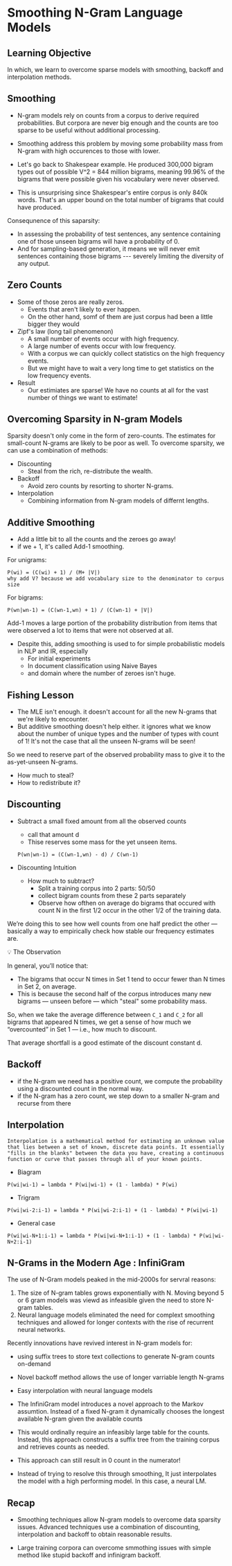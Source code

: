 # Smoothing N-Gram Language Models

## Learning Objective

In which, we learn to overcome sparse models with smoothing, backoff and interpolation methods.

## Smoothing

- N-gram models rely on counts from a corpus to derive required probabilities. But corpora are never big enough and the counts are too sparse to be useful without additional processing.
- Smoothing address this problem by moving some probability mass from N-gram with high occurences to those with lower.

- Let's go back to Shakespear example. He produced 300,000 bigram types out of possible V^2 = 844 million bigrams, meaning 99.96% of the bigrams that were possible given his vocabulary were never observed.

- This is unsurprising since Shakespear's entire corpus is only 840k words. That's an upper bound on the total number of bigrams that could have produced.

Consequnence of this saparsity:

- In assessing the probability of test sentences, any sentence containing one of those unseen bigrams will have a probability of 0.
- And for sampling-based generation, it means we will never emit sentences containing those bigrams --- severely limiting the diversity of any output.

## Zero Counts

- Some of those zeros are really zeros.
  - Events that aren't likely to ever happen.
  - On the other hand, somf of them are just corpus had been a little bigger they would
- Zipf's law (long tail phenomenon)
  - A small number of events occur with high frequency.
  - A large number of events occur with low frequency.
  - With a corpus we can quickly collect statistics on the high frequency events.
  - But we might have to wait a very long time to get statistics on the low frequency events.
- Result
  - Our estimiates are sparse! We have no counts at all for the vast number of things we want to estimate!

## Overcoming Sparsity in N-gram Models

Sparsity doesn't only come in the form of zero-counts. The estimates for small-count N-grams are likely to be poor as well.
To overcome sparsity, we can use a combination of methods:

- Discounting
  - Steal from the rich, re-distribute the wealth.
- Backoff
  - Avoid zero counts by resorting to shorter N-grams.
- Interpolation
  - Combining information from N-gram models of differnt lengths.

## Additive Smoothing

- Add a little bit to all the counts and the zeroes go away!
- if we + 1, it's called Add-1 smoothing.

For unigrams:

```
P(wi) = (C(wi) + 1) / (M+ |V|)
why add V? because we add vocabulary size to the denominator to corpus size
```

For bigrams:

```
P(wn|wn-1) = (C(wn-1,wn) + 1) / (C(wn-1) + |V|)
```

Add-1 moves a large portion of the probability distribution from items that were observed a lot to items that were not observed at all.

- Despite this, adding smoothing is used to for simple probabilistic models in NLP and IR, especially
  - For initial experiments
  - In document classification using Naive Bayes
  - and domain where the number of zeroes isn't huge.

## Fishing Lesson

- The MLE isn't enough. it doesn't account for all the new N-grams that we're likely to encounter.
- But additive smoothing doesn't help either. it ignores what we know about the number of unique types and the number of types with count of 1! It's not the case that all the unseen N-grams will be seen!

So we need to reserve part of the observed probability mass to give it to the as-yet-unseen N-grams.

- How much to steal?
- How to redistribute it?

## Discounting

- Subtract a small fixed amount from all the observed counts

  - call that amount d
  - Thise reserves some mass for the yet unseen items.

  ```
  P(wn|wn-1) = (C(wn-1,wn) - d) / C(wn-1)
  ```

- Discounting Intuition
  - How much to subtract?
    - Split a training corpus into 2 parts: 50/50
    - collect bigram counts from these 2 parts separately
    - Observe how ofthen on average do bigrams that occured with count N in the first 1/2 occur in the other 1/2 of the training data.

We’re doing this to see how well counts from one half predict the other — basically a way to empirically check how stable our frequency estimates are.

💡 The Observation

In general, you’ll notice that:

- The bigrams that occur N times in Set 1 tend to occur fewer than N times in Set 2, on average.
- This is because the second half of the corpus introduces many new bigrams — unseen before — which "steal" some probability mass.

So, when we take the average difference between `C_1` and `C_2` for all bigrams that appeared N times, we get a sense of how much we “overcounted” in Set 1 — i.e., how much to discount.

That average shortfall is a good estimate of the discount constant d.

## Backoff

- if the N-gram we need has a positive count, we compute the probability using a discounted count in the normal way.
- if the N-gram has a zero count, we step down to a smaller N-gram and recurse from there

## Interpolation

```
Interpolation is a mathematical method for estimating an unknown value that lies between a set of known, discrete data points. It essentially "fills in the blanks" between the data you have, creating a continuous function or curve that passes through all of your known points.
```

- Biagram

```
P(wi|wi-1) = lambda * P(wi|wi-1) + (1 - lambda) * P(wi)
```

- Trigram

```
P(wi|wi-2:i-1) = lambda * P(wi|wi-2:i-1) + (1 - lambda) * P(wi|wi-1)
```

- General case

```
P(wi|wi-N+1:i-1) = lambda * P(wi|wi-N+1:i-1) + (1 - lambda) * P(wi|wi-N+2:i-1)
```

## N-Grams in the Modern Age : InfiniGram

The use of N-Gram models peaked in the mid-2000s for servral reasons:

1. The size of N-gram tables grows exponentially with N. Moving beyond 5 or 6 gram models was viewd as infeasible given the need to store N-gram tables.
2. Neural language models eliminated the need for complext smoothing techniques and allowed for longer contexts with the rise of recurrent neural networks.

Recently innovations have revived interest in N-gram models for:

- using suffix trees to store text collections to generate N-gram counts on-demand
- Novel backoff method allows the use of longer varriable length N-grams
- Easy interpolation with neural language models

- The InfiniGram model introduces a novel approach to the Markov assumtion. Instead of a fixed N-gram it dynamically chooses the longest available N-gram given the available counts
- This would ordinally require an infeasibly large table for the counts. Instead, this approach constructs a suffix tree from the training corpus and retrieves counts as needed.

- This approach can still result in 0 count in the numerator!
- Instead of trying to resolve this through smoothing, It just interpolates the model with a high performing model. In this case, a neural LM.

## Recap

- Smoothing techniques allow N-gram models to overcome data sparsity issues. Advanced techniques use a combination of discounting, interpolation and backoff to obtain reasonable results.

- Large training corpora can overcome smmothing issues with simple method like stupid backoff and infinigram backoff.

